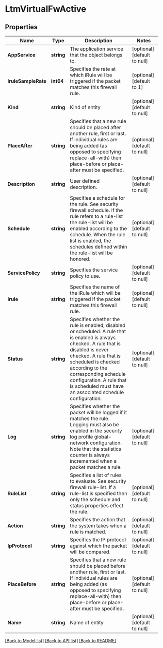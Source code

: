 # LtmVirtualFwActive

## Properties
Name | Type | Description | Notes
------------ | ------------- | ------------- | -------------
**AppService** | **string** | The application service that the object belongs to. | [optional] [default to null]
**IruleSampleRate** | **int64** | Specifies the rate at which iRule will be triggered if the packet matches this firewall rule. | [optional] [default to 1]
**Kind** | **string** | Kind of entity | [optional] [default to null]
**PlaceAfter** | **string** | Specifies that a new rule should be placed after another rule, first or last. If individual rules are being added (as opposed to specifying replace-all-with) then place-before or place-after must be specified. | [optional] [default to null]
**Description** | **string** | User defined description. | [optional] [default to null]
**Schedule** | **string** | Specifies a schedule for the rule. See security firewall schedule.  If the rule refers to a rule-list the rule-list will be enabled according to the schedule. When the rule list is enabled, the schedules defined within the rule-list will be honored. | [optional] [default to null]
**ServicePolicy** | **string** | Specifies the service policy to use. | [optional] [default to null]
**Irule** | **string** | Specifies the name of the iRule which will be triggered if the packet matches this firewall rule. | [optional] [default to null]
**Status** | **string** | Specifies whether the rule is enabled, disabled or scheduled. A rule that is enabled is always checked. A rule that is disabled is never checked. A rule that is scheduled is checked according to the corresponding schedule configuration. A rule that is scheduled must have an associated schedule configuration. | [optional] [default to null]
**Log** | **string** | Specifies whether the packet will be logged if it matches the rule.  Logging must also be enabled in the security log profile global-network configuration. Note that the statistics counter is always incremented when a packet matches a rule. | [optional] [default to null]
**RuleList** | **string** | Specifies a list of rules to evaluate. See security firewall rule-list. If a rule-list is specified then only the schedule and status properties effect the rule. | [optional] [default to null]
**Action** | **string** | Specifies the action that the system takes when a rule is matched. | [optional] [default to null]
**IpProtocol** | **string** | Specifies the IP protocol against which the packet will be compared. | [optional] [default to null]
**PlaceBefore** | **string** | Specifies that a new rule should be placed before another rule, first or last. If individual rules are being added (as opposed to specifying replace-all-with) then place-before or place-after must be specified. | [optional] [default to null]
**Name** | **string** | Name of entity | [optional] [default to null]

[[Back to Model list]](../README.md#documentation-for-models) [[Back to API list]](../README.md#documentation-for-api-endpoints) [[Back to README]](../README.md)


